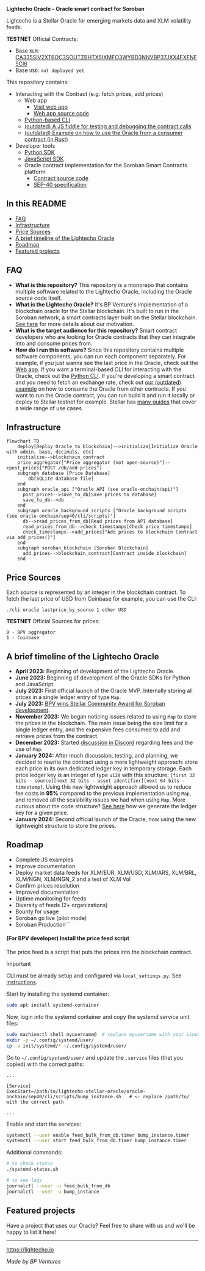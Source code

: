 **Lightecho Oracle - Oracle smart contract for Soroban**

Lightecho is a Stellar Oracle for emerging markets data and XLM volatility feeds.

**TESTNET** Official Contracts:

- Base `XLM`: [CA335SIV2XT6OC3SOUTZBHTX5IXMFO3WYBD3NNVBP37JXX4FXFNF5CI6](https://stellar.expert/explorer/testnet/contract/CA335SIV2XT6OC3SOUTZBHTX5IXMFO3WYBD3NNVBP37JXX4FXFNF5CI6)
- Base `USD`: `not deployed yet`

This repository contains:

- Interacting with the Contract (e.g. fetch prices, add prices)
  - Web app
    - [Visit web app](https://bp-ventures.github.io/lightecho-stellar-oracle/)
    - [Web app source code](./docs/v2.html)
  - [Python-based CLI](./oracle-onchain/sep40/cli)
  - [(outdated) A JS fiddle for testing and debugging the contract calls](https://playcode.io/1678393)
  - [(outdated) Example on how to use the Oracle from a consumer contract (in Rust)](./oracle-onchain/sep40/examples/price_up_down)
- Developer tools
  - [Python SDK](./oracle-sdk/python)
  - [JavaScript SDK](./oracle-sdk/javascript)
  - Oracle contract implementation for the Soroban Smart Contracts platform
    - [Contract source code](./oracle-onchain/sep40/contract)
    - [SEP-40 specification](https://github.com/stellar/stellar-protocol/blob/master/ecosystem/sep-0040.md)

## In this README

- [FAQ](#faq)
- [Infrastructure](#infrastructure)
- [Price Sources](#price-sources)
- [A brief timeline of the Lightecho Oracle](#a-brief-timeline-of-the-lightecho-oracle)
- [Roadmap](#roadmap)
- [Featured projects](#featured-projects)

## FAQ

- **What is this repository?**
  This repository is a monorepo that contains multiple software related to
  the Lightecho Oracle, including the Oracle source code itself.
- **What is the Lightecho Oracle?**
  It's BP Venture's implementation of a blockchain oracle for the Stellar blockchain.
  It's built to run in the Soroban network, a smart contracts layer built on the Stellar blockchain.
  [See here](./blockchain_oracle.md) for more details about our motivation.
- **What is the target audience for this repository?**
  Smart contract developers who are looking for Oracle contracts that they can
  integrate into and consume prices from.
- **How do I run this software?**
  Since this repository contains multiple software components, you can run each
  component separately. For example, if you just wanna see the last price in
  the Oracle, check out the [Web app](https://bp-ventures.github.io/lightecho-stellar-oracle/).
  If you want a terminal-based CLI for interacting with the Oracle, check out the [Python CLI](./oracle-onchain/sep40/cli).
  If you're developing a smart contract and you need to fetch an exchange rate, check out [our (outdated) example](./oracle-onchain/sep40/examples/price_up_down)
  on how to consume the Oracle from other contracts. If you want to run the Oracle
  contract, you can run build it and run it locally or deploy to Stellar testnet for example.
  Stellar has [many guides](https://soroban.stellar.org/docs/guides/) that cover a wide range of use cases.

## Infrastructure

```mermaid
flowchart TD
    deploy[Deploy Oracle to blockchain]-->initialize[Initialize Oracle with admin, base, decimals, etc]
    initialize-->blockchain_contract
    price_aggregator["Price aggregator (not open-source)"]-->post_prices["POST /db/add-prices"]
    subgraph database [Price Database]
        db[SQLite database file]
    end
    subgraph oracle_api ["Oracle API (see oracle-onchain/api)"]
      post_prices-->save_to_db[Save prices to database]
      save_to_db-->db
    end
    subgraph oracle_background_scripts ["Oracle background scripts (see oracle-onchain/sep40/cli/scripts)"]
      db-->read_prices_from_db[Read prices from API database]
      read_prices_from_db-->check_timestamps[Check price timestamps]
      check_timestamps-->add_prices["Add prices to blockchain Contract via add_prices()"]
    end
    subgraph soroban_blockchain [Soroban Blockchain]
      add_prices-->blockchain_contract[Contract inside blockchain]
    end
```

## Price Sources

Each source is represented by an integer in the blockchain contract.
To fetch the last price of USD from Coinbase for example, you can use the CLI:

```
./cli oracle lastprice_by_source 1 other USD
```

**TESTNET** Official Sources for prices:

```
0 - BPV aggregator
1 - Coinbase
```

## A brief timeline of the Lightecho Oracle

- **April 2023:** Beginning of development of the Lightecho Oracle.
- **June 2023:** Beginning of development of the Oracle SDKs for Python and JavaScript.
- **July 2023:** First official launch of the Oracle MVP. Internally storing all prices in a single ledger entry of type `Map`.
- **July 2023:** [BPV wins Stellar Community Award for Soroban development](https://p.bpventures.us/blog/lightecho-the-first-ever-emerging-market-oracle,-earns-bpv-the-stellar-community-fund-award/).
- **November 2023:** We began noticing issues related to using `Map` to store the prices in the blockchain.
  The main issue being the size limit for a single ledger entry, and the expensive
  fees consumed to add and retrieve prices from the contract.
- **December 2023:** Started [discussion in Discord](https://discord.com/channels/897514728459468821/1182655940969910294) regarding fees and the use of `Map`.
- **January 2024:** After much discussion, testing, and planning, we decided to rewrite
  the contract using a more lightweight approach: store each price in its own
  dedicated ledger key in temporary storage. Each price ledger key is an integer
  of type `u128` with this structure: `[first 32 bits - source][next 32 bits - asset identifier][next 64 bits - timestamp]`.
  Using this new lightweight approach allowed us to reduce fee costs in **95%** compared
  to the previous implementation using `Map`, and removed all the scalability
  issues we had when using `Map`.
  More curious about the code structure? [See here](https://github.com/bp-ventures/lightecho-stellar-oracle/blob/1377a5ed8270fdd89e0b183ba0007fd6b91d36ae/oracle-onchain/sep40/contract/src/utils.rs#L35) how we generate the ledger key for a given price.
- **January 2024:** Second official launch of the Oracle, now using the new lightweight
  structure to store the prices.

## Roadmap

- Complete JS examples
- Improve documentation
- Deploy market data feeds for XLM/EUR, XLM/USD, XLM/ARS, XLM/BRL, XLM/NGN, XLM/NGN_2 and a test of XLM Vol
- Confirm prices resolution
- Improved documentation
- Uptime monitoring for feeds
- Diversity of feeds (2+ organizations)
- Bounty for usage
- Soroban go live (pilot mode)
- Soroban Production```

#### (For BPV developer) Install the price feed script

The price feed is a script that puts the prices into the blockchain contract.

> [!IMPORTANT]
> CLI must be already setup and configured via `local_settings.py`. See [instructions](./oracle-onchain/sep40/cli).

Start by installing the systemd container:
```bash
sudo apt install systemd-container
```

Now, login into the systemd container and copy the systemd service unit files:
```bash
sudo machinectl shell myusername@  # replace myusername with your Linux username
mkdir -p ~/.config/systemd/user/
cp -v init/systemd/* ~/.config/systemd/user/
```

Go to `~/.config/systemd/user/` and update the `.service` files (that you copied) with the correct paths:
```text
...

[Service]
ExecStart=/path/to/lightecho-stellar-oracle/oracle-onchain/sep40/cli/scripts/bump_instance.sh   # <- replace /path/to/ with the correct path

...
```

Enable and start the services:
```bash
systemctl --user enable feed_bulk_from_db.timer bump_instance.timer
systemctl --user start feed_bulk_from_db.timer bump_instance.timer
```

Additional commands:
```bash
# to check status
./systemd-status.sh

# to see logs
journalctl --user -u feed_bulk_from_db
journalctl --user -u bump_instance
```

## Featured projects

Have a project that uses our Oracle? Feel free to share with us and we'll be happy to list it here!

---

https://lightecho.io

_Made by BP Ventures_
